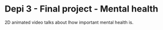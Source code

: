 # Depi 3 - Final project - Mental health
2D animated video talks about اhow important mental health is.